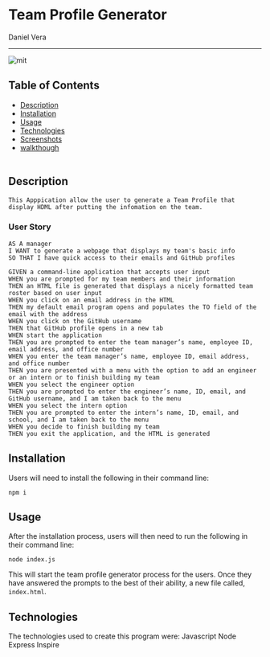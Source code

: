 # Team Profile Generator
Daniel Vera
___

![mit](https://img.shields.io/badge/license-MIT-brightgreen)

## Table of Contents
* [Description](#description)
* [Installation](#installation)
* [Usage](#usage)
* [Technologies](#technologies)
* [Screenshots](#screenshots)
* [walkthough](#Walkthrough)
<br><br>
## Description <br>
```
This Apppication allow the user to generate a Team Profile that display HDML after putting the infomation on the team.
```
### User Story
```
AS A manager
I WANT to generate a webpage that displays my team's basic info
SO THAT I have quick access to their emails and GitHub profiles
```
```
GIVEN a command-line application that accepts user input
WHEN you are prompted for my team members and their information
THEN an HTML file is generated that displays a nicely formatted team roster based on user input
WHEN you click on an email address in the HTML
THEN my default email program opens and populates the TO field of the email with the address
WHEN you click on the GitHub username
THEN that GitHub profile opens in a new tab
WHEN start the application
THEN you are prompted to enter the team manager’s name, employee ID, email address, and office number
WHEN you enter the team manager’s name, employee ID, email address, and office number
THEN you are presented with a menu with the option to add an engineer or an intern or to finish building my team
WHEN you select the engineer option
THEN you are prompted to enter the engineer’s name, ID, email, and GitHub username, and I am taken back to the menu
WHEN you select the intern option
THEN you are prompted to enter the intern’s name, ID, email, and school, and I am taken back to the menu
WHEN you decide to finish building my team
THEN you exit the application, and the HTML is generated
```
## Installation

Users will need to install the following in their command line:
```
npm i
```


## Usage

After the installation process, users will then need to run the following in their command line:
```
node index.js
```
This will start the team profile generator process for the users. Once they have answered the prompts to the best of their ability, a new file called, `index.html`.


## Technologies

The technologies used to create this program were: 
Javascript
Node
Express
Inspire
<br><br>
